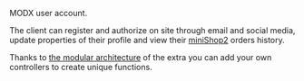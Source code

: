 MODX user account.

The client can register and authorize on site through email and social media, update properties of their profile and view their [miniShop2][1] orders history.

Thanks to [the modular architecture][2] of the extra you can add your own controllers to create unique functions.

[1]: /en/01_Components/02_miniShop2
[2]: /en/01_Components/19_Office/01_Work_Logic.md

